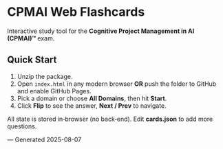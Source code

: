 # CPMAI Web Flashcards

Interactive study tool for the **Cognitive Project Management in AI (CPMAI)™** exam.

## Quick Start
1. Unzip the package.
2. Open `index.html` in any modern browser **OR** push the folder to GitHub and enable GitHub Pages.
3. Pick a domain or choose **All Domains**, then hit **Start**.
4. Click **Flip** to see the answer, **Next / Prev** to navigate.

All state is stored in‑browser (no back‑end). Edit **cards.json** to add more questions.

— Generated 2025-08-07